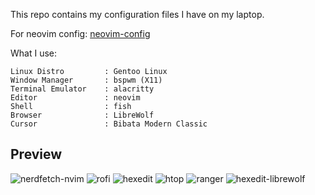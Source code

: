 This repo contains my configuration files I have on my laptop.

For neovim config: [neovim-config](https://github.com/yilmaz08/neovim-config)

What I use:
```
Linux Distro         : Gentoo Linux
Window Manager       : bspwm (X11)
Terminal Emulator    : alacritty
Editor               : neovim
Shell                : fish
Browser              : LibreWolf
Cursor               : Bibata Modern Classic
```

## Preview
![nerdfetch-nvim](https://github.com/user-attachments/assets/7d04ad79-88c6-4439-9512-2980012448f1)
![rofi](https://github.com/user-attachments/assets/a7ef84a3-3ea3-4af0-a28e-1c4ceb31df5d)
![hexedit](https://github.com/user-attachments/assets/90d60f2c-0fa3-4385-9855-d6f17fb593bf)
![htop](https://github.com/user-attachments/assets/929f4ab3-4f3f-411c-a270-16567ce52923)
![ranger](https://github.com/user-attachments/assets/66b866e6-8d4a-4697-b638-a26f02a76332)
![hexedit-librewolf](https://github.com/user-attachments/assets/e70cc03e-70e8-40fc-b846-e65cbf027ea5)
